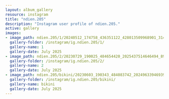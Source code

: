 ```yaml
---
layout: album_gallery
resource: instagram
title: "ndien.205"
description: "Instagram user profile of ndien.205."
active: gallery
images:
- image_path: ndien.205/1/20240512_174758_436351122_428013509968901_314200927198893975_n.jpg
  gallery-folder: /instagram/ig.ndien.205/1/
  gallery-name: 1
  gallery-date: July 2025
- image_path: ndien.205/2/20230729_190025_484654420_2025437514646494_8948155393215508438_n.jpg
  gallery-folder: /instagram/ig.ndien.205/2/
  gallery-name: 2
  gallery-date: July 2025
- image_path: ndien.205/bikini/20230603_190343_484083742_2024963394693906_8976805770500540487_n.jpg
  gallery-folder: /instagram/ig.ndien.205/bikini/
  gallery-name: bikini
  gallery-date: July 2025
---
```

